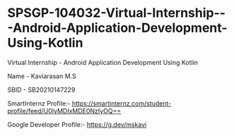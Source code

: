 # SPSGP-104032-Virtual-Internship---Android-Application-Development-Using-Kotlin 
Virtual Internship - Android Application Development Using Kotlin 

Name - Kaviarasan M.S

SBID - SB20210147229

SmartInternz Profile:- https://smartinternz.com/student-profile/feed/U0IyMDIxMDE0NzIyOQ==

Google Developer Profile:- https://g.dev/mskavi
